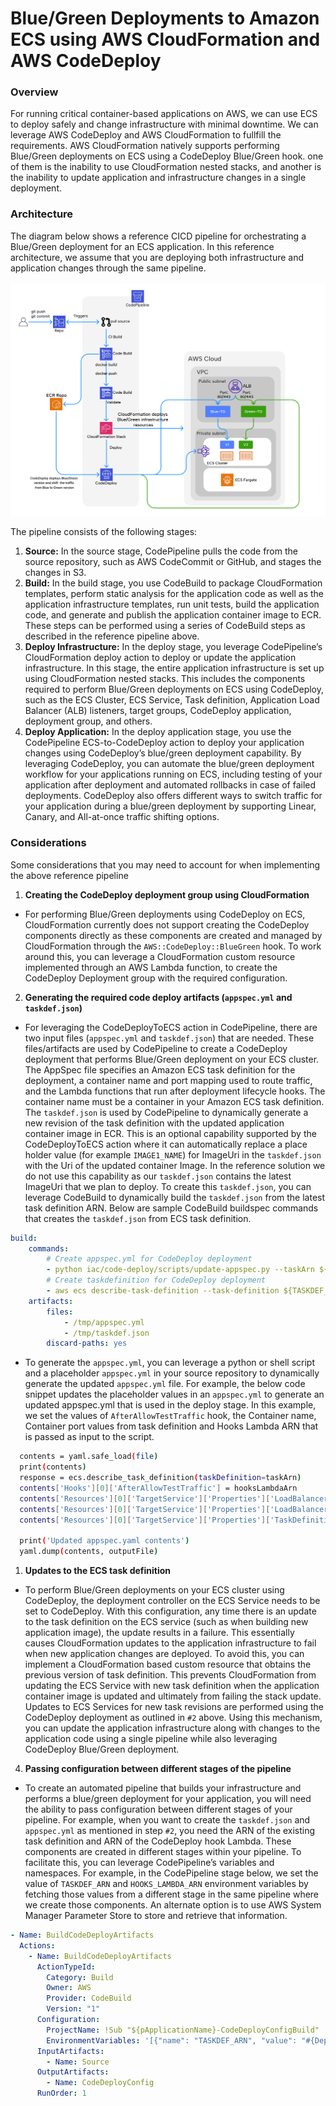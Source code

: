 # Blue/Green Deployments to Amazon ECS using AWS CloudFormation and AWS CodeDeploy

### Overview
For running critical container-based applications on AWS, we can use ECS to deploy safely and change  infrastructure with minimal downtime. We can leverage AWS CodeDeploy and AWS CloudFormation to fullfill the requirements. AWS CloudFormation natively supports performing Blue/Green deployments on ECS using a CodeDeploy Blue/Green hook. one of them is the inability to use CloudFormation nested stacks, and another is the inability to update application and infrastructure changes in a single deployment.

### Architecture
The diagram below shows a reference CICD pipeline for orchestrating a Blue/Green deployment for an ECS application. In this reference architecture, we assume that you are deploying both infrastructure and application changes through the same pipeline.<br/><br/>
![Blue/Green Architecture](/assets/images/AWS/blue-green.png)

The pipeline consists of the following stages:
1. **Source:** In the source stage, CodePipeline pulls the code from the source repository, such as AWS CodeCommit or GitHub, and stages the changes in S3.
2. **Build:** In the build stage, you use CodeBuild to package CloudFormation templates, perform static analysis for the application code as well as the application infrastructure templates, run unit tests, build the application code, and generate and publish the application container image to ECR. These steps can be performed using a series of CodeBuild steps as described in the reference pipeline above.
3. **Deploy Infrastructure:** In the deploy stage, you leverage CodePipeline’s CloudFormation deploy action to deploy or update the application infrastructure. In this stage, the entire application infrastructure is set up using CloudFormation nested stacks. This includes the components required to perform Blue/Green deployments on ECS using CodeDeploy, such as the ECS Cluster, ECS Service, Task definition, Application Load Balancer (ALB) listeners, target groups, CodeDeploy application, deployment group, and others.
4. **Deploy Application:** In the deploy application stage, you use the CodePipeline ECS-to-CodeDeploy action to deploy your application changes using CodeDeploy’s blue/green deployment capability. By leveraging CodeDeploy, you can automate the blue/green deployment workflow for your applications running on ECS, including testing of your application after deployment and automated rollbacks in case of failed deployments. CodeDeploy also offers different ways to switch traffic for your application during a blue/green deployment by supporting Linear, Canary, and All-at-once traffic shifting options. 

### Considerations
Some considerations that you may need to account for when implementing the above reference pipeline

1. **Creating the CodeDeploy deployment group using CloudFormation**
- For performing Blue/Green deployments using CodeDeploy on ECS, CloudFormation currently does not support creating the CodeDeploy components directly as these components are created and managed by CloudFormation through the `AWS::CodeDeploy::BlueGreen` hook. To work around this, you can leverage a CloudFormation custom resource implemented through an AWS Lambda function, to create the CodeDeploy Deployment group with the required configuration.

2. **Generating the required code deploy artifacts (`appspec.yml` and `taskdef.json`)**
- For leveraging the CodeDeployToECS action in CodePipeline, there are two input files (`appspec.yml` and `taskdef.json`) that are needed. These files/artifacts are used by CodePipeline to create a CodeDeploy deployment that performs Blue/Green deployment on your ECS cluster. The AppSpec file specifies an Amazon ECS task definition for the deployment, a container name and port mapping used to route traffic, and the Lambda functions that run after deployment lifecycle hooks. The container name must be a container in your Amazon ECS task definition. The `taskdef.json` is used by CodePipeline to dynamically generate a new revision of the task definition with the updated application container image in ECR. This is an optional capability supported by the CodeDeployToECS action where it can automatically replace a place holder value (for example `IMAGE1_NAME`) for ImageUri in the `taskdef.json` with the Uri of the updated container Image. In the reference solution we do not use this capability as our `taskdef.json` contains the latest ImageUri that we plan to deploy. To create this `taskdef.json`, you can leverage CodeBuild to dynamically build the `taskdef.json` from the latest task definition ARN. Below are sample CodeBuild buildspec commands that creates the `taskdef.json` from ECS task definition.
```yaml
build:
    commands:
        # Create appspec.yml for CodeDeploy deployment
        - python iac/code-deploy/scripts/update-appspec.py --taskArn ${TASKDEF_ARN} --hooksLambdaArn ${HOOKS_LAMBDA_ARN} --inputAppSpecFile 'iac/code-deploy/appspec.yml' --outputAppSpecFile '/tmp/appspec.yml'
        # Create taskdefinition for CodeDeploy deployment
        - aws ecs describe-task-definition --task-definition ${TASKDEF_ARN} --region ${AWS_REGION} --query taskDefinition >> taskdef.json
    artifacts:
        files:
            - /tmp/appspec.yml
            - /tmp/taskdef.json
        discard-paths: yes
```
- To generate the `appspec.yml`, you can leverage a python or shell script and a placeholder `appspec.yml` in your source repository to dynamically generate the updated `appspec.yml` file. For example, the below code snippet updates the placeholder values in an `appspec.yml` to generate an updated appspec.yml that is used in the deploy stage. In this example, we set the values of `AfterAllowTestTraffic` hook, the Container name, Container port values from task definition and Hooks Lambda ARN that is passed as input to the script.
```bash
  contents = yaml.safe_load(file)
  print(contents)
  response = ecs.describe_task_definition(taskDefinition=taskArn)
  contents['Hooks'][0]['AfterAllowTestTraffic'] = hooksLambdaArn
  contents['Resources'][0]['TargetService']['Properties']['LoadBalancerInfo']['ContainerName'] = response['taskDefinition']['containerDefinitions'][0]['name']
  contents['Resources'][0]['TargetService']['Properties']['LoadBalancerInfo']['ContainerPort'] = response['taskDefinition']['containerDefinitions'][0]['portMappings'][0]['containerPort']
  contents['Resources'][0]['TargetService']['Properties']['TaskDefinition'] = taskArn

  print('Updated appspec.yaml contents')
  yaml.dump(contents, outputFile)
```
1. **Updates to the ECS task definition**

- To perform Blue/Green deployments on your ECS cluster using CodeDeploy, the deployment controller on the ECS Service needs to be set to CodeDeploy. With this configuration, any time there is an update to the task definition on the ECS service (such as when building new application image), the update results in a failure. This essentially causes CloudFormation updates to the application infrastructure to fail when new application changes are deployed. To avoid this, you can implement a CloudFormation based custom resource that obtains the previous version of task definition. This prevents CloudFormation from updating the ECS Service with new task definition when the application container image is updated and ultimately from failing the stack update. Updates to ECS Services for new task revisions are performed using the CodeDeploy deployment as outlined in `#2` above. Using this mechanism, you can update the application infrastructure along with changes to the application code using a single pipeline while also leveraging CodeDeploy Blue/Green deployment.

4. **Passing configuration between different stages of the pipeline**
- To create an automated pipeline that builds your infrastructure and performs a blue/green deployment for your application, you will need the ability to pass configuration between different stages of your pipeline. For example, when you want to create the `taskdef.json` and `appspec.yml` as mentioned in step `#2`, you need the ARN of the existing task definition and ARN of the CodeDeploy hook Lambda. These components are created in different stages within your pipeline. To facilitate this, you can leverage CodePipeline’s variables and namespaces. For example, in the CodePipeline stage below, we set the value of `TASKDEF_ARN` and `HOOKS_LAMBDA_ARN` environment variables by fetching those values from a different stage in the same pipeline where we create those components. An alternate option is to use AWS System Manager Parameter Store to store and retrieve that information.
```yaml
- Name: BuildCodeDeployArtifacts
  Actions:
	- Name: BuildCodeDeployArtifacts
	  ActionTypeId:
		Category: Build
		Owner: AWS
		Provider: CodeBuild
		Version: "1"
	  Configuration:
		ProjectName: !Sub "${pApplicationName}-CodeDeployConfigBuild"
		EnvironmentVariables: '[{"name": "TASKDEF_ARN", "value": "#{DeployInfraVariables.oTaskDefinitionArn}", "type": "PLAINTEXT"},{"name": "HOOKS_LAMBDA_ARN", "value": "#{DeployInfraVariables.oAfterInstallHookLambdaArn}", "type": "PLAINTEXT"}]'
	  InputArtifacts:
		- Name: Source
	  OutputArtifacts:
		- Name: CodeDeployConfig
	  RunOrder: 1
```